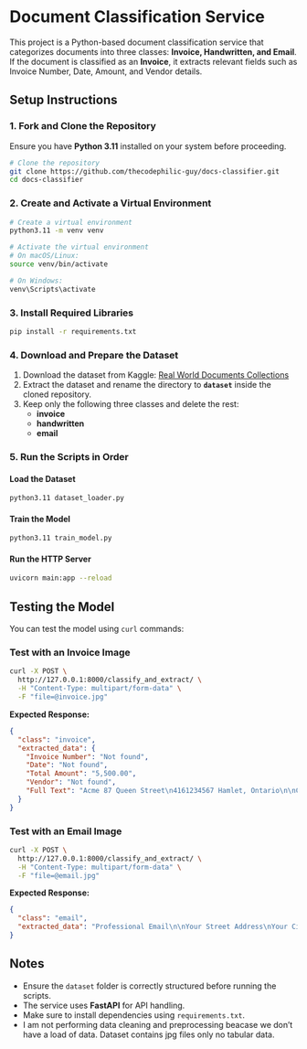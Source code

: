 # Document Classification Service

This project is a Python-based document classification service that categorizes documents into three classes: **Invoice, Handwritten, and Email**. If the document is classified as an **Invoice**, it extracts relevant fields such as Invoice Number, Date, Amount, and Vendor details.

## Setup Instructions

### 1. Fork and Clone the Repository

Ensure you have **Python 3.11** installed on your system before proceeding.

```sh
# Clone the repository
git clone https://github.com/thecodephilic-guy/docs-classifier.git
cd docs-classifier
```

### 2. Create and Activate a Virtual Environment

```sh
# Create a virtual environment
python3.11 -m venv venv

# Activate the virtual environment
# On macOS/Linux:
source venv/bin/activate

# On Windows:
venv\Scripts\activate
```

### 3. Install Required Libraries

```sh
pip install -r requirements.txt
```

### 4. Download and Prepare the Dataset

1. Download the dataset from Kaggle: [Real World Documents Collections](https://www.kaggle.com/datasets/shaz13/real-world-documents-collections)
2. Extract the dataset and rename the directory to **`dataset`** inside the cloned repository.
3. Keep only the following three classes and delete the rest:
   - **invoice**
   - **handwritten**
   - **email**

### 5. Run the Scripts in Order

#### **Load the Dataset**

```sh
python3.11 dataset_loader.py
```

#### **Train the Model**

```sh
python3.11 train_model.py
```

#### **Run the HTTP Server**

```sh
uvicorn main:app --reload
```

## Testing the Model

You can test the model using `curl` commands:

### **Test with an Invoice Image**

```sh
curl -X POST \
  http://127.0.0.1:8000/classify_and_extract/ \
  -H "Content-Type: multipart/form-data" \
  -F "file=@invoice.jpg"
```

**Expected Response:**

```json
{
  "class": "invoice",
  "extracted_data": {
    "Invoice Number": "Not found",
    "Date": "Not found",
    "Total Amount": "5,500.00",
    "Vendor": "Not found",
    "Full Text": "Acme 87 Queen Street\n4161234567 Hamlet, Ontario\n\nCompany name NaRaRe\nHotels invoice\n\nBilled To Date of Issue Invoice Number Amount Due (CAD)\n\nVandeley Group 06/03/2019 0000005 $5,500.00\n..."
  }
}
```

### **Test with an Email Image**

```sh
curl -X POST \
  http://127.0.0.1:8000/classify_and_extract/ \
  -H "Content-Type: multipart/form-data" \
  -F "file=@email.jpg"
```

**Expected Response:**

```json
{
  "class": "email",
  "extracted_data": "Professional Email\n\nYour Street Address\nYour City,\nState Zip\n...\nSincerely yours,\nA. Student"
}
```

## Notes

- Ensure the `dataset` folder is correctly structured before running the scripts.
- The service uses **FastAPI** for API handling.
- Make sure to install dependencies using `requirements.txt`.
- I am not performing data cleaning and preprocessing beacase we don’t have a load of data. Dataset contains jpg files only no tabular data.

##
